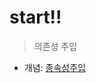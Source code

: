 start!!
==============
> 의존성 주입
* 개념: [종속성주입](https://developer.android.com/training/dependency-injection#kotlin)

